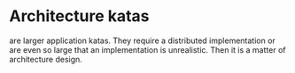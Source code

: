 # Architecture katas
are larger application katas. 
They require a distributed implementation or are even so large that an implementation is unrealistic. 
Then it is a matter of architecture design.